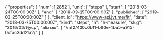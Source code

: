 {
  "properties": {
    "num": [
      2852
    ],
    "unit": [
      "steps"
    ],
    "start": [
      "2018-03-24T00:00:00Z"
    ],
    "end": [
      "2018-03-25T00:00:00Z"
    ],
    "published": [
      "2018-03-25T00:00:00Z"
    ]
  },
  "client_id": "https://www-api.jvt.me/fit",
  "date": "2018-03-25T00:00:00Z",
  "kind": "steps",
  "h": "h-measure",
  "slug": "2018/03/9jycp",
  "aliases": [
    "/mf2/430c6b11-b96e-4ba5-a915-0cfac3dd21a2/"
  ]
}
